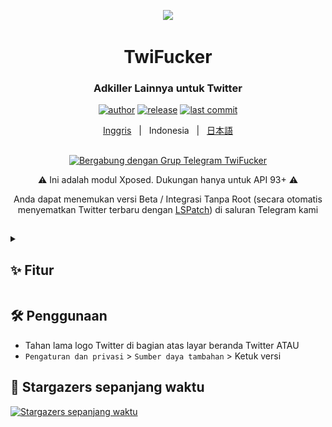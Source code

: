 <p align="center">
    <img src="./app/src/main/res/mipmap-xxxhdpi/ic_launcher.png" width="150">
</p>

<h1 align="center">TwiFucker</h1>

<div align="center">

### Adkiller Lainnya untuk Twitter
    
[![author][author-image]][author-url]
[![release][release-image]][release-url]
[![last commit][last-commit-image]][last-commit-url]    
    
[Inggris](README.md) &nbsp;&nbsp;|&nbsp;&nbsp; Indonesia &nbsp;&nbsp;|&nbsp;&nbsp; [日本語](README_JA.md)
    
##

<a href="https://t.me/TwiFucker"><img src="https://img.shields.io/badge/Telegram-2CA5E0?style=for-the-badge&logo=telegram&logoColor=white" alt="Bergabung dengan Grup Telegram TwiFucker"></a>

⚠️ Ini adalah modul Xposed. Dukungan hanya untuk API 93+ ⚠️ 

Anda dapat menemukan versi Beta / Integrasi Tanpa Root (secara otomatis menyematkan Twitter terbaru dengan [LSPatch](https://github.com/LSPosed/LSPatch)) di saluran Telegram kami
    
[author-image]: https://img.shields.io/badge/author-Nullptr-blue.svg
[author-url]: https://github.com/Dr-TSNG

[release-image]: https://img.shields.io/github/v/release/Dr-TSNG/TwiFucker?color=blue
[release-url]: https://github.com/Dr-TSNG/TwiFucker/releases/latest
   
[last-commit-image]: https://img.shields.io/github/last-commit/Dr-TSNG/TwiFucker?label=last%20commit
[last-commit-url]: https://github.com/Dr-TSNG/TwiFucker/commits

</div>

##

<details>
   <summary><h2>✨ Fitur</h2></summary>

<div align="center">
    
## Menghapus konten yang dipromosikan
<img alt="promoted tweet" src="./images/promoted_tweet.webp" width="256" />

## Menghapus pengguna yang dipromosikan
<img alt="who to follow" src="./images/who_to_follow.webp" width="256" /> <img alt="who to follow in explore" src="./images/who_to_follow_explore.webp" width="256" />

## Menghapus tren yang dipromosikan
<img alt="promoted trends" src="./images/promoted_trends.webp" width="256" />

## Menghapus peringatan media sensitif
<img alt="sensitive media warning" src="./images/sensitive_media_warning.webp" width="256" />

## Menonaktifkan pengguna yang direkomendasikan
<img alt="recommended users" src="./images/recommended_users.webp" width="256" />

## Teks alt yang dapat disalin
<img alt="copyable alt text" src="./images/copyable_alt_text.webp" width="256" />

## Menu unduh media
<img alt="download menu share" src="./images/download_menu_share.webp" width="256" /> <img alt="download menu" src="./images/download_menu.webp" width="256" />

## Sembunyikan item-item di dalam laci
<img alt="sembunyikan item-item di dalam laci" src="./images/hide_drawer_items.webp" width="256" />

Sedikit rusak karena tata letak laci baru Twitter.

## Sembunyikan item-item di bar navigasi
<img alt="sembunyikan item-item di bar navigasi" src="./images/hide_navigation_bar_items.webp" width="256" />

## Nonaktifkan pengalihan URL
Mencegah pengalihan Twitter dari `t.co` ke tautan tujuan ketika mengklik tautan di Twitter.

## Nonaktifkan Threads (konten langsung)
<img alt="nonaktifkan Threads" src="./images/disable_threads.webp" width="256" />

## Nonaktifkan Tweet Detail Related Tweets
<img alt="nonaktifkan tweet detail related tweets" src="./images/disable_tweet_detail_related_tweets.webp" width="256" />

## Hapus carousel video
<img alt="hapus carousel video" src="./images/video_carousel.webp" width="256" />

## Fitur pengalihan
Memaksa mengaktifkan/menonaktifkan fitur eksperimental Twitter.

## Nonaktifkan tampilan banner
<img alt="nonaktifkan tampilan banner" src="./images/disable_banner_view.webp" width="256" />

</details>

## 🛠️ Penggunaan

- Tahan lama logo Twitter di bagian atas layar beranda Twitter ATAU
- `Pengaturan dan privasi` > `Sumber daya tambahan` > Ketuk versi


## 🚀 Stargazers sepanjang waktu

[![Stargazers sepanjang waktu](https://starchart.cc/Dr-TSNG/TwiFucker.svg)](https://starchart.cc/Dr-TSNG/TwiFucker)
